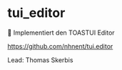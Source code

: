 # tui_editor

🐣 Implementiert den TOASTUI Editor

https://github.com/nhnent/tui.editor 

Lead: Thomas Skerbis
